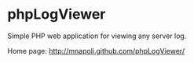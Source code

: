 # phpLogViewer

Simple PHP web application for viewing any server log.

Home page: http://mnapoli.github.com/phpLogViewer/
